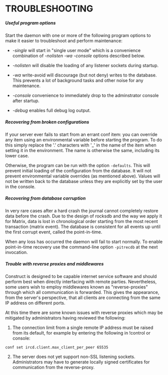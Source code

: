 
# TROUBLESHOOTING

##### Useful program options

Start the daemon with one or more of the following program options to make it
easier to troubleshoot and perform maintenance:

- *-single* will start in "single user mode" which is a convenience combination
of *-nolisten -wa -console* options described below.

- *-nolisten* will disable the loading of any listener sockets during startup.

- *-wa* write-avoid will discourage (but not deny) writes to the database. This
prevents a lot of background tasks and other noise for any maintenance.

- *-console* convenience to immediately drop to the adminstrator console
after startup.

- *-debug* enables full debug log output.

##### Recovering from broken configurations

If your server ever fails to start from an errant conf item: you can override
any item using an environmental variable before starting the program. To do
this simply replace the '.' characters with '_' in the name of the item when
setting it in the environment. The name is otherwise the same, including its
lower case.

Otherwise, the program can be run with the option `-defaults`. This will
prevent initial loading of the configuration from the database. It will
not prevent environmental variable overrides (as mentioned above). Values
will not be written back to the database unless they are explicitly set by
the user in the console.


##### Recovering from database corruption

In very rare cases after a hard crash the journal cannot completely restore
data before the crash. Due to the design of rocksdb and the way we apply it
for Matrix, data is lost in chronological order starting from the most recent
transaction (matrix event). The database is consistent for all events up until
the first corrupt event, called the point-in-time.

When any loss has occurred the daemon will fail to start normally. To enable
point-in-time recovery use the command-line option `-pitrecdb` at the next
invocation.

##### Trouble with reverse proxies and middlewares

Construct is designed to be capable internet service software and should
perform best when directly interfacing with remote parties. Nevertheless,
some users wish to employ middlewares known as "reverse-proxies" through
which all communication is forwarded. This gives the appearance, from the
server's perspective, that all clients are connecting from the same IP
address on different ports.

At this time there are some known issues with reverse proxies which may be
mitigated by administrators having reviewed the following:

1. The connection limit from a single remote IP address must be raised from
its default, for example by entering the following in !control or console:

```
conf set ircd.client.max_client_per_peer 65535
```

2. The server does not yet support non-SSL listening sockets. Administrators
may have to generate locally signed certificates for communication from the
reverse-proxy.
